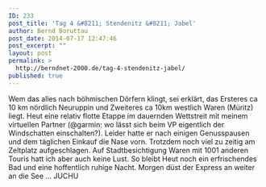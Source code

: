 ```yaml
---
ID: 233
post_title: 'Tag 4 &#8211; Stendenitz &#8211; Jabel'
author: Bernd Boruttau
post_date: 2014-07-17 12:47:46
post_excerpt: ""
layout: post
permalink: >
  http://berndnet-2000.de/tag-4-stendenitz-jabel/
published: true
---
```

Wem das alles nach böhmischen Dörfern klingt, sei erklärt, das Ersteres ca 10 km nördlich Neuruppin und Zweiteres ca 10km westlich Waren (Müritz) liegt. Heut eine relativ flotte Etappe im dauernden Wettstreit mit meinem virtuellen Partner (@garmin: wo lässt sich beim VP eigentlich der Windschatten einschalten?). Leider hatte er nach einigen Genusspausen und dem täglichen Einkauf die Nase vorn. Trotzdem noch viel zu zeitig am Zeltplatz aufgeschlagen. Auf Stadtbesichtigung Waren mit 1001 anderen Touris hatt ich aber auch keine Lust. So bleibt Heut noch ein erfrischendes Bad und eine hoffentlich ruhige Nacht. Morgen düst der Express an weiter an die See ... JUCHU